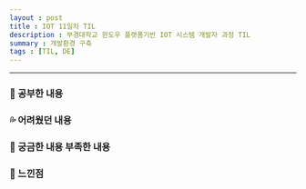 ```yaml
---
layout : post
title : IOT 11일차 TIL
description : 부경대학교 윈도우 플랫폼기반 IOT 시스템 개발자 과정 TIL
summary : 개발환경 구축
tags : [TIL, DE]
---
```

  
-------------
   
   
### 📓 공부한 내용 


### 💦 어려웠던 내용 

 
### 🧷 궁금한 내용  부족한 내용 
  

### 💬 느낀점 

